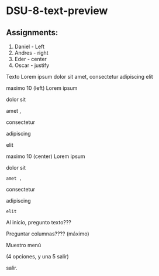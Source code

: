 # DSU-8-text-preview

## Assignments:

1. Daniel  - Left
2. Andres - right
3. Eder -  center
4. Oscar - justify


Texto
Lorem ipsum dolor sit amet, consectetur adipiscing elit

maximo 10  (left)
Lorem ipsum

dolor   sit

amet      ,

consectetur  

adipiscing 

elit


maximo 10  (center)
Lorem ipsum

 dolor sit
 
    amet ,
    
 consectetur  
 
 adipiscing 
 
    elit
    
    
    
Al inicio, pregunto texto???

Preguntar columnas???? (máximo)

Muestro menú

(4 opciones, y una 5 salir)

salir. 

